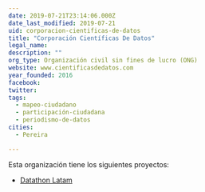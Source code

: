 ```yaml
---
date: 2019-07-21T23:14:06.000Z
date_last_modified: 2019-07-21
uid: corporacion-cientificas-de-datos
title: "Corporación Científicas De Datos"
legal_name: 
description: ""
org_type: Organización civil sin fines de lucro (ONG)
website: www.cientificasdedatos.com
year_founded: 2016
facebook: 
twitter: 
tags:
  - mapeo-ciudadano
  - participación-ciudadana
  - periodismo-de-datos
cities: 
  - Pereira

---
```


Esta organización tiene los siguientes proyectos:

- [Datathon Latam](/proyectos/datathon-latam)
